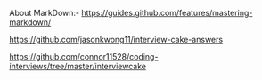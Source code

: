 About MarkDown:- https://guides.github.com/features/mastering-markdown/

https://github.com/jasonkwong11/interview-cake-answers

https://github.com/connor11528/coding-interviews/tree/master/interviewcake


